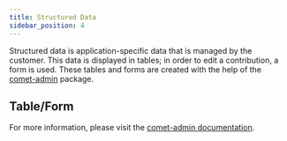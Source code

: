 ```yaml
---
title: Structured Data
sidebar_position: 4
---
```


Structured data is application-specific data that is managed by the customer. This data is displayed in tables; in order to edit a contribution, a form is used. These tables and forms are created with the help of the [comet-admin](https://github.com/vivid-planet/comet-admin) package.

## Table/Form

For more information, please visit the [comet-admin documentation](https://comet-admin.netlify.app/?path=/docs/docs-intro--docs).
